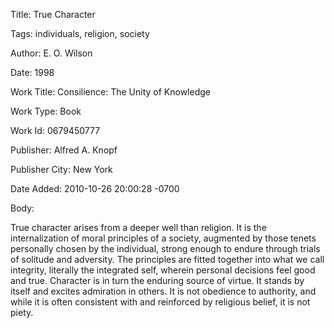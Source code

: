 Title:  True Character

Tags:   individuals, religion, society

Author: E. O. Wilson

Date:   1998

Work Title: Consilience: The Unity of Knowledge

Work Type: Book

Work Id: 0679450777

Publisher: Alfred A. Knopf

Publisher City: New York

Date Added: 2010-10-26 20:00:28 -0700

Body: 

True character arises from a deeper well than religion. It is the internalization of moral principles of a society, augmented by those tenets personally chosen by the individual, strong enough to endure through trials of solitude and adversity. The principles are fitted together into what we call integrity, literally the integrated self, wherein personal decisions feel good and true. Character is in turn the enduring source of virtue. It stands by itself and excites admiration in others. It is not obedience to authority, and while it is often consistent with and reinforced by religious belief, it is not piety.

